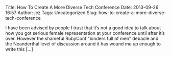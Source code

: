 Title: How To Create A More Diverse Tech Conference
Date: 2013-09-26 16:57
Author: jez
Tags: Uncategorized
Slug: how-to-create-a-more-diverse-tech-conference

I have been advised by people I trust that it’s not a good idea to talk
about how you got serious female representation at your conference until
after it’s over. However the shameful RubyConf “binders full of men”
debacle and the Neanderthal level of discussion around it has wound me
up enough to write this [...]
